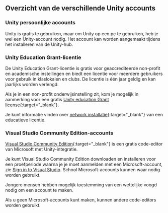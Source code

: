 ## Overzicht van de verschillende Unity accounts

### Unity persoonlijke accounts

Unity is gratis te gebruiken, maar om Unity op een pc te gebruiken, heb je wel een Unity-account nodig. Het account kan worden aangemaakt tijdens het installeren van de Unity-hub.

### Unity Education Grant-licentie

De Unity Education Grant-licentie is gratis voor geaccrediteerde non-profit en academische instellingen en biedt een licentie voor meerdere gebruikers voor gebruik in klaslokalen en clubs. De licentie is één jaar geldig en kan jaarlijks worden verlengd.

Als je in een non-profit onderwijsinstelling zit, kom je mogelijk in aanmerking voor een gratis [Unity education Grant license](https://unity.com/products/unity-education-grant-license){:target="_blank"}.

Je kunt informatie vinden over [network installatie](https://support.unity.com/hc/en-us/articles/205816249-How-do-I-activate-my-Educational-license-){:target="_blank"} van een educatieve licentie.

### Visual Studio Community Edition-accounts

[Visual Studio Community Edition](https://visualstudio.microsoft.com/vs/community/){:target="_blank"} is een gratis code-editor van Microsoft met Unity-integratie.

Je kunt Visual Studio Community Edition downloaden en installeren voor een proefperiode waarna je je moet aanmelden met een Microsoft-account, zie [Sign in to Visual Studio](https://docs.microsoft.com/en-us/visualstudio/ide/signing-in-to-visual-studio). School Microsoft-accounts kunnen waar nodig worden gebruikt.

Jongere mensen hebben mogelijk toestemming van een wettelijke voogd nodig om een account te maken.

Als u geen Microsoft-accounts kunt maken, kunnen andere code-editors worden gebruikt. 

